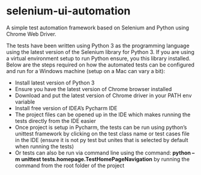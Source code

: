 # selenium-ui-automation
A simple test automation framework based on Selenium and Python using Chrome Web Driver.

The tests have been written using Python 3 as the programming language using the latest version of the Selenium library for Python 3. If you are using a virtual environment setup to run Python ensure, you this library installed. Below are the steps required on how the automated tests can be configured and run for a Windows machine (setup on a Mac can vary a bit):

*	Install latest version of Python 3
*	Ensure you have the latest version of Chrome browser installed
*	Download and put the latest version of Chrome driver in your PATH env variable
*	Install free version of IDEA’s Pycharm IDE
*	The project files can be opened up in the IDE which makes running the tests directly from the IDE  easier
*	Once project is setup in Pycharm, the tests can be run using python’s unittest framework by clicking on the test class name or test cases file in the IDE (ensure it is not py test but unites that is selected by default when running the tests)
*	Or tests can also be run via command line using the command: **python –m unittest tests.homepage.TestHomePageNavigation** by running the command from the root folder of the project
